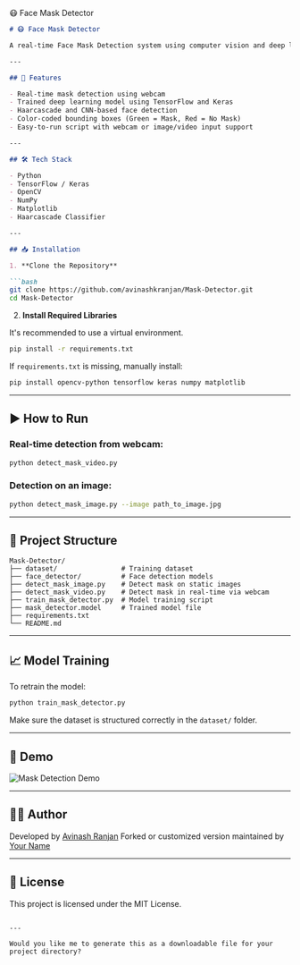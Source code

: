 😷 Face Mask Detector

````markdown
# 😷 Face Mask Detector

A real-time Face Mask Detection system using computer vision and deep learning, built with Python, OpenCV, and TensorFlow/Keras. The model detects whether people in a video stream are wearing face masks or not.

---

## 📌 Features

- Real-time mask detection using webcam
- Trained deep learning model using TensorFlow and Keras
- Haarcascade and CNN-based face detection
- Color-coded bounding boxes (Green = Mask, Red = No Mask)
- Easy-to-run script with webcam or image/video input support

---

## 🛠️ Tech Stack

- Python
- TensorFlow / Keras
- OpenCV
- NumPy
- Matplotlib
- Haarcascade Classifier

---

## 📥 Installation

1. **Clone the Repository**

```bash
git clone https://github.com/avinashkranjan/Mask-Detector.git
cd Mask-Detector
````

2. **Install Required Libraries**

It's recommended to use a virtual environment.

```bash
pip install -r requirements.txt
```

If `requirements.txt` is missing, manually install:

```bash
pip install opencv-python tensorflow keras numpy matplotlib
```

---

## ▶️ How to Run

### Real-time detection from webcam:

```bash
python detect_mask_video.py
```

### Detection on an image:

```bash
python detect_mask_image.py --image path_to_image.jpg
```

---

## 📁 Project Structure

```
Mask-Detector/
├── dataset/                # Training dataset
├── face_detector/          # Face detection models
├── detect_mask_image.py    # Detect mask on static images
├── detect_mask_video.py    # Detect mask in real-time via webcam
├── train_mask_detector.py  # Model training script
├── mask_detector.model     # Trained model file
├── requirements.txt
└── README.md
```

---

## 📈 Model Training

To retrain the model:

```bash
python train_mask_detector.py
```

Make sure the dataset is structured correctly in the `dataset/` folder.

---

## 📸 Demo

![Mask Detection Demo](https://github.com/avinashkranjan/Mask-Detector/blob/master/demo/demo-mask.gif)

---

## 🙋‍♂️ Author

Developed by [Avinash Ranjan](https://github.com/avinashkranjan)
Forked or customized version maintained by [Your Name](https://github.com/yourusername)

---

## 📄 License

This project is licensed under the MIT License.

```

---

Would you like me to generate this as a downloadable file for your project directory?
```
